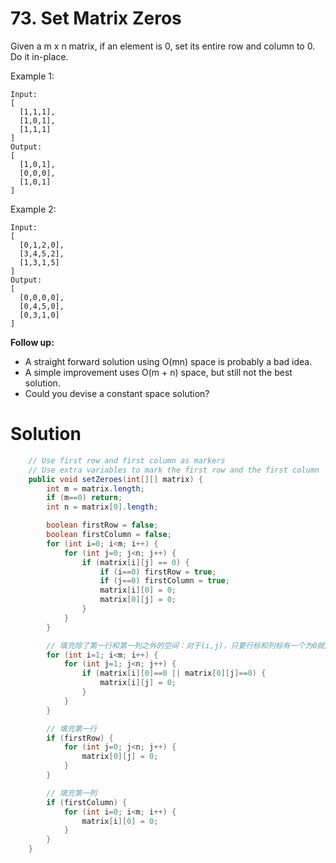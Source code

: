 # 73. Set Matrix Zeros

Given a m x n matrix, if an element is 0, set its entire row and column to 0. Do it in-place.

Example 1:

```
Input: 
[
  [1,1,1],
  [1,0,1],
  [1,1,1]
]
Output: 
[
  [1,0,1],
  [0,0,0],
  [1,0,1]
]
```

Example 2:

```
Input: 
[
  [0,1,2,0],
  [3,4,5,2],
  [1,3,1,5]
]
Output: 
[
  [0,0,0,0],
  [0,4,5,0],
  [0,3,1,0]
]
```

**Follow up:**

- A straight forward solution using O(mn) space is probably a bad idea.
- A simple improvement uses O(m + n) space, but still not the best solution.
- Could you devise a constant space solution?

# Solution

```java
    // Use first row and first column as markers
    // Use extra variables to mark the first row and the first column
    public void setZeroes(int[][] matrix) {
        int m = matrix.length;
        if (m==0) return;
        int n = matrix[0].length;

        boolean firstRow = false;
        boolean firstColumn = false;
        for (int i=0; i<m; i++) {
            for (int j=0; j<n; j++) {
                if (matrix[i][j] == 0) {
                    if (i==0) firstRow = true;
                    if (j==0) firstColumn = true;
                    matrix[i][0] = 0;
                    matrix[0][j] = 0;
                }
            }
        }

        // 填充除了第一行和第一列之外的空间：对于(i,j)，只要行标和列标有一个为0就应当置0
        for (int i=1; i<m; i++) {
            for (int j=1; j<n; j++) {
                if (matrix[i][0]==0 || matrix[0][j]==0) {
                    matrix[i][j] = 0;
                }
            }
        }

        // 填充第一行
        if (firstRow) {
            for (int j=0; j<n; j++) {
                matrix[0][j] = 0;
            }
        }

        // 填充第一列
        if (firstColumn) {
            for (int i=0; i<m; i++) {
                matrix[i][0] = 0;
            }
        }
    }
```